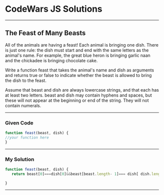 # CodeWars JS Solutions

---

## The Feast of Many Beasts

All of the animals are having a feast! Each animal is bringing one dish. There is just one rule: the dish must start and end with the same letters as the animal's name. For example, the great blue heron is bringing garlic naan and the chickadee is bringing chocolate cake.

Write a function feast that takes the animal's name and dish as arguments and returns true or false to indicate whether the beast is allowed to bring the dish to the feast.

Assume that beast and dish are always lowercase strings, and that each has at least two letters. beast and dish may contain hyphens and spaces, but these will not appear at the beginning or end of the string. They will not contain numerals.

---

### Given Code


```js
function feast(beast, dish) {
//your function here
}
```

---

### My Solution 


```js
function feast(beast, dish) {
   return beast[0]===dish[0]&&beast[beast.length- 1]=== dish[ dish.length - 1];
    
}

```


---

